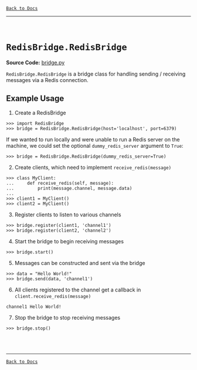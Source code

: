 [`Back to Docs`](./README.md)
***
<br>

# `RedisBridge.RedisBridge`

**Source Code:** [bridge.py](../RedisBridge/bridge.py)

`RedisBridge.RedisBridge` is a bridge class for handling sending / receiving messages via a Redis connection.

## Example Usage

1. Create a RedisBridge

```
>>> import RedisBridge
>>> bridge = RedisBridge.RedisBridge(host='localhost', port=6379)
```

If we wanted to run locally and were unable to run a Redis server on the machine, we could set the optional `dummy_redis_server` argument to `True`:

```
>>> bridge = RedisBridge.RedisBridge(dummy_redis_server=True)
```

2. Create clients, which need to implement `receive_redis(message)`

```
>>> class MyClient:
... 	def receive_redis(self, message):
... 		print(message.channel, message.data)
...
>>> client1 = MyClient()
>>> client2 = MyClient()
```

3. Register clients to listen to various channels

```
>>> bridge.register(client1, 'channel1')
>>> bridge.register(client2, 'channel2')
```

4. Start the bridge to begin receiving messages

```
>>> bridge.start()
```

5. Messages can be constructed and sent via the bridge

```
>>> data = "Hello World!"
>>> bridge.send(data, 'channel1')
```

6. All clients registered to the channel get a callback in `client.receive_redis(message)`
```
channel1 Hello World!
```
7. Stop the bridge to stop receiving messages

```
>>> bridge.stop()
```

<br><br>
***
[`Back to Docs`](./README.md)
